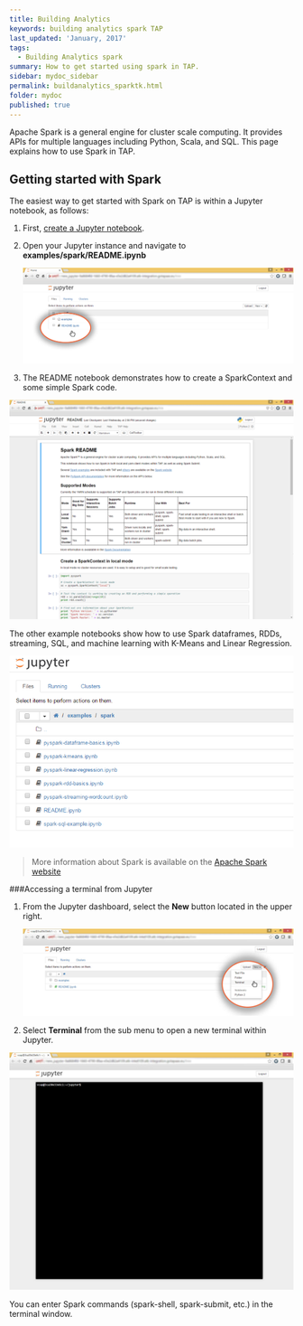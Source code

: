 ```yaml
---
title: Building Analytics
keywords: building analytics spark TAP
last_updated: 'January, 2017'
tags:
  - Building Analytics spark
summary: How to get started using spark in TAP. 
sidebar: mydoc_sidebar
permalink: buildanalytics_sparktk.html
folder: mydoc
published: true
---
```


Apache Spark is a general engine for cluster scale computing. It provides APIs for multiple languages including Python, Scala, and SQL. This page explains how to use Spark in TAP.

## Getting started with Spark

The easiest way to get started with Spark on TAP is within a Jupyter notebook, as follows:

1. First, [create a Jupyter notebook](/Building-Analytics/Creating_Jupyter_Notebook_Instance.md).

2. Open your Jupyter instance and navigate to **examples/spark/README.ipynb**  
  
    ![Accessing Readme files](/images/Build_Analytics_Spark_Screen1.png)  
  
3. The README notebook demonstrates how to create a SparkContext and some simple Spark code.

![Readme files in Jupyter Sample](/images/Build_Analytics_Spark_Screen2.png)

The other example notebooks show how to use Spark dataframes, RDDs, streaming, SQL, and machine learning with K-Means and Linear Regression.

![Readme files in Jupyter Sample](/images/Build_Analytics_Spark_Screen3.png)

>More information about Spark is available on the [Apache Spark website](http://spark.apache.org/)

###Accessing a terminal from Jupyter
1. From the Jupyter dashboard, select the **New** button located in the upper right.

    ![Accessing a Terminal from Jupyter](/images/Build_Analytics_Spark_Screen4.png) 

2. Select **Terminal** from the sub menu to open a new terminal within Jupyter. 

![Jupyter Terminal](/images/Build_Analytics_Spark_Screen5.png) 

You can enter Spark commands (spark-shell, spark-submit, etc.) in the terminal window.
